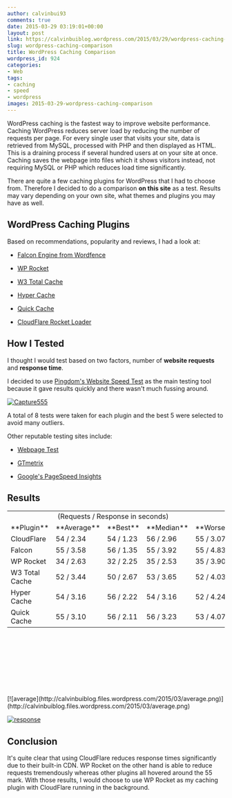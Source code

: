 ```yaml
---
author: calvinbui93
comments: true
date: 2015-03-29 03:19:01+00:00
layout: post
link: https://calvinbuiblog.wordpress.com/2015/03/29/wordpress-caching-comparison/
slug: wordpress-caching-comparison
title: WordPress Caching Comparison
wordpress_id: 924
categories:
- Web
tags:
- caching
- speed
- wordpress
images: 2015-03-29-wordpress-caching-comparison
---
```


WordPress caching is the fastest way to improve website performance. Caching WordPress reduces server load by reducing the number of requests per page. For every single user that visits your site, data is retrieved from MySQL, processed with PHP and then displayed as HTML. This is a draining process if several hundred users at on your site at once. Caching saves the webpage into files which it shows visitors instead, not requiring MySQL or PHP which reduces load time significantly.

<!-- more -->

There are quite a few caching plugins for WordPress that I had to choose from. Therefore I decided to do a comparison **on this site** as a test. Results may vary depending on your own site, what themes and plugins you may have as well.


## WordPress Caching Plugins


Based on recommendations, popularity and reviews, I had a look at:



	
  * [Falcon Engine from Wordfence](http://docs.wordfence.com/en/Falcon_Cache)

	
  * [WP Rocket](http://wp-rocket.me/)

	
  * [W3 Total Cache](https://wordpress.org/plugins/w3-total-cache/)

	
  * [Hyper Cache](https://wordpress.org/plugins/hyper-cache/)

	
  * [Quick Cache](https://wordpress.org/plugins/quick-cache/)

	
  * [CloudFlare Rocket Loader](https://support.cloudflare.com/hc/en-us/articles/200168056-What-does-Rocket-Loader-do-)




## How I Tested


I thought I would test based on two factors, number of **website requests** and **response time**.

I decided to use [Pingdom's Website Speed Test](http://tools.pingdom.com/fpt/) as the main testing tool because it gave results quickly and there wasn't much fussing around.

[![Capture555](http://calvinbuiblog.files.wordpress.com/2015/03/capture555.png)](http://calvinbuiblog.files.wordpress.com/2015/03/capture555.png)

A total of 8 tests were taken for each plugin and the best 5 were selected to avoid many outliers.

Other reputable testing sites include:



	
  * [Webpage Test](http://www.webpagetest.org/)

	
  * [GTmetrix](http://gtmetrix.com/)

	
  * [Google's PageSpeed Insights](https://developers.google.com/speed/pagespeed/insights/)




## Results


<table width="742" style="height:410px;" >
<tbody >
<tr >

<td width="158" >
</td>

<td colspan="4" width="256" > (Requests / Response in seconds)
</td>
</tr>
<tr >

<td >**Plugin**
</td>

<td >**Average**
</td>

<td >**Best**
</td>

<td >**Median**
</td>

<td >**Worse**
</td>
</tr>
<tr >

<td >CloudFlare
</td>

<td >54 / 2.34
</td>

<td >54 / 1.23
</td>

<td >56 / 2.96
</td>

<td >55 / 3.07
</td>
</tr>
<tr >

<td >Falcon
</td>

<td >55 / 3.58
</td>

<td >56 / 1.35
</td>

<td >55 / 3.92
</td>

<td >55 / 4.83
</td>
</tr>
<tr >

<td >WP Rocket
</td>

<td >34 / 2.63
</td>

<td >32 / 2.25
</td>

<td >35 / 2.53
</td>

<td >35 / 3.90
</td>
</tr>
<tr >

<td >W3 Total Cache
</td>

<td >52 / 3.44
</td>

<td >50 / 2.67
</td>

<td >53 / 3.65
</td>

<td >52 / 4.03
</td>
</tr>
<tr >

<td >Hyper Cache
</td>

<td >54 / 3.16
</td>

<td >56 / 2.22
</td>

<td >54 / 3.16
</td>

<td >52 / 4.24
</td>
</tr>
<tr >

<td >Quick Cache
</td>

<td >55 / 3.10
</td>

<td >56 / 2.11
</td>

<td >56 / 3.23
</td>

<td >53 / 4.07
</td>
</tr>
</tbody>
</table>
[![average](http://calvinbuiblog.files.wordpress.com/2015/03/average.png)](http://calvinbuiblog.files.wordpress.com/2015/03/average.png)

[![response](http://calvinbuiblog.files.wordpress.com/2015/03/response.png)](http://calvinbuiblog.files.wordpress.com/2015/03/response.png)


## Conclusion


It's quite clear that using CloudFlare reduces response times significantly due to their built-in CDN. WP Rocket on the other hand is able to reduce requests tremendously whereas other plugins all hovered around the 55 mark. With those results, I would choose to use WP Rocket as my caching plugin with CloudFlare running in the background.
